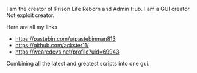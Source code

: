 I am the creator of Prison Life Reborn and Admin Hub.
I am a GUI creator. Not exploit creator.

Here are all my links
- https://pastebin.com/u/pastebinman813 
- https://github.com/ackster11/
- https://wearedevs.net/profile?uid=69943

Combining all the latest and greatest scripts into one gui.
